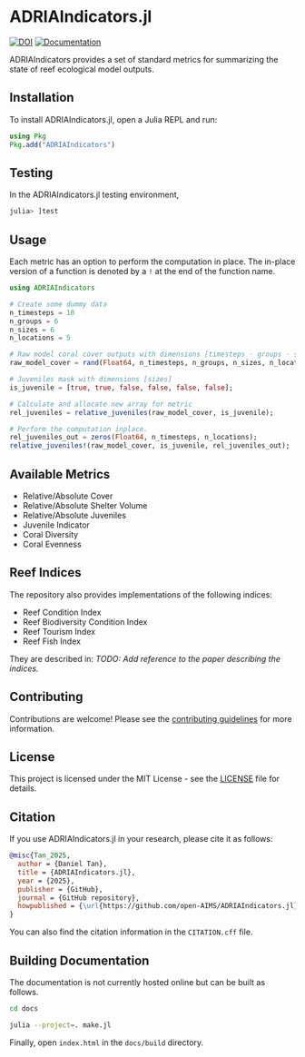 # ADRIAIndicators.jl

[![DOI](https://zenodo.org/badge/DOI/10.5281/zenodo.17032475.svg)](https://doi.org/10.5281/zenodo.17032475)
[![Documentation](https://img.shields.io/badge/docs-dev-blue)](https://open-aims.github.io/ADRIAIndicators.jl/dev/)

ADRIAIndicators provides a set of standard metrics for summarizing the state of reef ecological
model outputs.

## Installation

To install ADRIAIndicators.jl, open a Julia REPL and run:
```julia
using Pkg
Pkg.add("ADRIAIndicators")
```

## Testing
In the ADRIAIndicators.jl testing environment,
```julia
julia> ]test
```

## Usage

Each metric has an option to perform the computation in place. The in-place version of a function is denoted by a `!` at the end of the function name.

```julia
using ADRIAIndicators

# Create some dummy data
n_timesteps = 10
n_groups = 6
n_sizes = 6
n_locations = 5

# Raw model coral cover outputs with dimensions [timesteps ⋅ groups ⋅ sizes ⋅ locations]
raw_model_cover = rand(Float64, n_timesteps, n_groups, n_sizes, n_locations);

# Juveniles mask with dimensions [sizes]
is_juvenile = [true, true, false, false, false, false];

# Calculate and allocate new array for metric
rel_juveniles = relative_juveniles(raw_model_cover, is_juvenile);

# Perform the computation inplace.
rel_juveniles_out = zeros(Float64, n_timesteps, n_locations);
relative_juveniles!(raw_model_cover, is_juvenile, rel_juveniles_out);
```

## Available Metrics

- Relative/Absolute Cover
- Relative/Absolute Shelter Volume
- Relative/Absolute Juveniles
- Juvenile Indicator
- Coral Diversity
- Coral Evenness

## Reef Indices

The repository also provides implementations of the following indices:

- Reef Condition Index
- Reef Biodiversity Condition Index
- Reef Tourism Index
- Reef Fish Index

They are described in:
*TODO: Add reference to the paper describing the indices.*

## Contributing

Contributions are welcome! Please see the [contributing guidelines](CONTRIBUTING.md) for more information.

## License

This project is licensed under the MIT License - see the [LICENSE](LICENSE) file for details.

## Citation

If you use ADRIAIndicators.jl in your research, please cite it as follows:
```bibtex
@misc{Tan_2025,
  author = {Daniel Tan},
  title = {ADRIAIndicators.jl},
  year = {2025},
  publisher = {GitHub},
  journal = {GitHub repository},
  howpublished = {\url{https://github.com/open-AIMS/ADRIAIndicators.jl}},
}
```
You can also find the citation information in the `CITATION.cff` file.

## Building Documentation

The documentation is not currently hosted online but can be built as follows.

```bash
cd docs

julia --project=. make.jl
```

Finally, open `index.html` in the `docs/build` directory.

